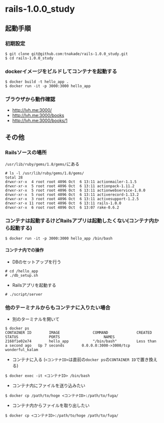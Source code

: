 # rails-1.0.0_study

## 起動手順

### 初期設定
```
$ git clone git@github.com:tnakade/rails-1.0.0_study.git
$ cd rails-1.0.0_study
```

### dockerイメージをビルドしてコンテナを起動する
```
$ docker build -t hello_app .
$ docker run -it -p 3000:3000 hello_app
```
### ブラウザから動作確認
- http://lvh.me:3000/
- http://lvh.me:3000/books
- http://lvh.me:3000/books/1

## その他
### Railsソースの場所
`/usr/lib/ruby/gems/1.8/gems/`にある

```
# ls -l /usr/lib/ruby/gems/1.8/gems/
total 28
drwxr-xr-x  4 root root 4096 Oct  6 13:11 actionmailer-1.1.5
drwxr-xr-x  5 root root 4096 Oct  6 13:11 actionpack-1.11.2
drwxr-xr-x  5 root root 4096 Oct  6 13:11 actionwebservice-1.0.0
drwxr-xr-x  5 root root 4096 Oct  6 13:11 activerecord-1.13.2
drwxr-xr-x  3 root root 4096 Oct  6 13:11 activesupport-1.2.5
drwxr-xr-x 11 root root 4096 Oct  6 13:11 rails-1.0.0
drwxr-xr-x  6 root root 4096 Oct  6 13:07 rake-0.6.2
```
### コンテナは起動するけどRailsアプリは起動したくない(コンテナ内から起動する)
```
$ docker run -it -p 3000:3000 hello_app /bin/bash
```

#### コンテナ内での操作
- DBのセットアップを行う
```
# cd /hello_app
# ./db_setup.sh
```

- Railsアプリを起動する
```
# ./script/server
```

### 他のテーミナルからもコンテナに入りたい場合
- 別のターミナルを開いて
```
$ docker ps
CONTAINER ID        IMAGE               COMMAND             CREATED                  STATUS              PORTS                    NAMES
2168f1e02e74        hello_app           "/bin/bash"         Less than a second ago   Up 7 seconds        0.0.0.0:3000->3000/tcp   wonderful_kalam
```
- コンテナに入る (`<コンテナID>`は直前の`docker ps`の`CONTAINER ID`で置き換える)
```
$ docker exec -it <コンテナID> /bin/bash
```

- コンテナ内にファイルを送り込みたい
```
$ docker cp /path/to/hoge <コンテナID>:/path/to/fuga/
```

- コンテナ内からファイルを取り出したい
```
$ docker cp <コンテナID>:/path/to/hoge /path/to/fuga/
```
